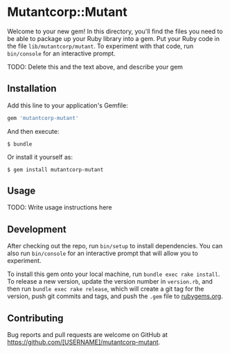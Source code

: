 # Mutantcorp::Mutant

Welcome to your new gem! In this directory, you'll find the files you need to be able to package up your Ruby library into a gem. Put your Ruby code in the file `lib/mutantcorp/mutant`. To experiment with that code, run `bin/console` for an interactive prompt.

TODO: Delete this and the text above, and describe your gem

## Installation

Add this line to your application's Gemfile:

```ruby
gem 'mutantcorp-mutant'
```

And then execute:

    $ bundle

Or install it yourself as:

    $ gem install mutantcorp-mutant

## Usage

TODO: Write usage instructions here

## Development

After checking out the repo, run `bin/setup` to install dependencies. You can also run `bin/console` for an interactive prompt that will allow you to experiment.

To install this gem onto your local machine, run `bundle exec rake install`. To release a new version, update the version number in `version.rb`, and then run `bundle exec rake release`, which will create a git tag for the version, push git commits and tags, and push the `.gem` file to [rubygems.org](https://rubygems.org).

## Contributing

Bug reports and pull requests are welcome on GitHub at https://github.com/[USERNAME]/mutantcorp-mutant.

